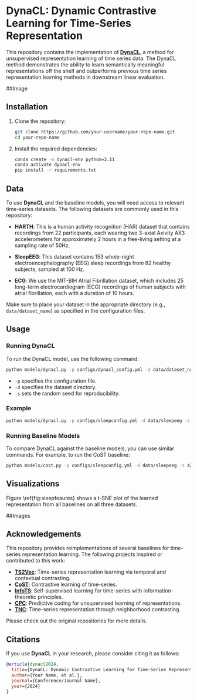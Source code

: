 # DynaCL: Dynamic Contrastive Learning for Time-Series Representation

This repository contains the implementation of [**DynaCL**](https://arxiv.com), a method for unsupervised representation learning of time series data. The DynaCL method demonstrates the ability to learn semantically meaningful representations off the shelf and outperforms previous time series representation learning methods in downstream linear evaluation.

##Image


## Installation

1. Clone the repository:
    ```bash
    git clone https://github.com/your-username/your-repo-name.git
    cd your-repo-name
    ```

2. Install the required dependencies:
    ```bash
    conda create -n dynacl-env python=3.11
    conda activate dynacl-env
    pip install -r requirements.txt
    ```

## Data

To use **DynaCL** and the baseline models, you will need access to relevant time-series datasets. The following datasets are commonly used in this repository:

- **HARTH**: This is a human activity recognition (HAR) dataset that contains recordings from 22 participants, each wearing two 3-axial Axivity AX3 accelerometers for approximately 2 hours in a free-living setting at a sampling rate of 50Hz.

- **SleepEEG**: This dataset contains 153 whole-night electroencephalography (EEG) sleep recordings from 82 healthy subjects, sampled at 100 Hz.

- **ECG**: We use the MIT-BIH Atrial Fibrillation dataset, which includes 25 long-term electrocardiogram (ECG) recordings of human subjects with atrial fibrillation, each with a duration of 10 hours.

Make sure to place your dataset in the appropriate directory (e.g., `data/dataset_name`) as specified in the configuration files.


## Usage

### Running DynaCL

To run the DynaCL model, use the following command:

```bash
python models/dynacl.py -p configs/dynacl_config.yml -d data/dataset_name -s seed
```

- `-p` specifies the configuration file.
- `-d` specifies the dataset directory.
- `-s` sets the random seed for reproducibility.

### Example
```bash
python models/dynacl.py -p configs/sleepconfig.yml -d data/sleepeeg -s 42
```

### Running Baseline Models
To compare DynaCL against the baseline models, you can use similar commands. For example, to run the CoST baseline:

```bash
python models/cost.py -p configs/sleepconfig.yml -d data/sleepeeg -s 42
```
## Visualizations

Figure \ref{fig:sleepfeaures} shows a t-SNE plot of the learned representation from all baselines on all three datasets.

##Images


## Acknowledgements

This repository provides reimplementations of several baselines for time-series representation learning. The following projects inspired or contributed to this work:

- [**TS2Vec**](https://github.com/zhihanyue/ts2vec): Time-series representation learning via temporal and contextual contrasting.
- [**CoST**](https://github.com/salesforce/CoST): Contrastive learning of time-series.
- [**InfoTS**](https://github.com/chengw07/InfoTS): Self-supervised learning for time-series with information-theoretic principles.
- [**CPC**](https://github.com/davidtellez/contrastive-predictive-coding): Predictive coding for unsupervised learning of representations.
- [**TNC**](https://github.com/sanatonek/TNC_representation_learning): Time-series representation through neighborhood contrasting.

Please check out the original repositories for more details.


## Citations

If you use **DynaCL** in your research, please consider citing it as follows:

```bibtex
@article{dynacl2024,
  title={DynaCL: Dynamic Contrastive Learning for Time-Series Representation},
  author={Your Name, et al.},
  journal={Conference/Journal Name},
  year={2024}
}
